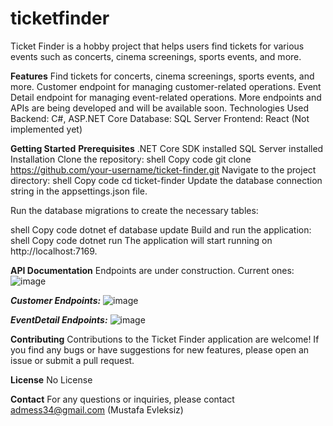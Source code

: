 # ticketfinder

Ticket Finder is a hobby project that helps users find tickets for various events such as concerts, cinema screenings, sports events, and more.

**Features**
Find tickets for concerts, cinema screenings, sports events, and more.
Customer endpoint for managing customer-related operations.
Event Detail endpoint for managing event-related operations.
More endpoints and APIs are being developed and will be available soon.
Technologies Used
Backend: C#, ASP.NET Core
Database: SQL Server
Frontend: React (Not implemented yet)

**Getting Started**
**Prerequisites**
.NET Core SDK installed
SQL Server installed
Installation
Clone the repository:
shell
Copy code
git clone https://github.com/your-username/ticket-finder.git
Navigate to the project directory:
shell
Copy code
cd ticket-finder
Update the database connection string in the appsettings.json file.

Run the database migrations to create the necessary tables:

shell
Copy code
dotnet ef database update
Build and run the application:
shell
Copy code
dotnet run
The application will start running on http://localhost:7169.

**API Documentation**
Endpoints are under construction. Current ones:
![image](https://github.com/mystafe/ticketfinder/assets/75567558/dedd738f-5aa3-4c27-af0a-8048302a86ab)

**_Customer Endpoints:_**
![image](https://github.com/mystafe/ticketfinder/assets/75567558/ddd1ff7c-6a44-4c38-9f6b-a26dfba8629a)

**_EventDetail Endpoints:_**
![image](https://github.com/mystafe/ticketfinder/assets/75567558/ab55f744-d985-49f0-b34d-02365ece85f2)


**Contributing**
Contributions to the Ticket Finder application are welcome! If you find any bugs or have suggestions for new features, please open an issue or submit a pull request.

**License**
No License

**Contact**
For any questions or inquiries, please contact admess34@gmail.com (Mustafa Evleksiz)
